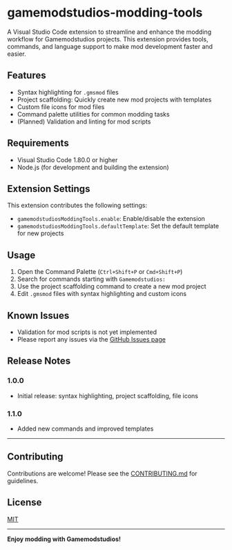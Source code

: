 # gamemodstudios-modding-tools

A Visual Studio Code extension to streamline and enhance the modding workflow for Gamemodstudios projects. This extension provides tools, commands, and language support to make mod development faster and easier.

## Features

- Syntax highlighting for `.gmsmod` files
- Project scaffolding: Quickly create new mod projects with templates
- Custom file icons for mod files
- Command palette utilities for common modding tasks
- (Planned) Validation and linting for mod scripts

<!-- Mod File Icon: resources/gmsmod-file-icon.png -->

## Requirements

- Visual Studio Code 1.80.0 or higher
- Node.js (for development and building the extension)

## Extension Settings

This extension contributes the following settings:

- `gamemodstudiosModdingTools.enable`: Enable/disable the extension
- `gamemodstudiosModdingTools.defaultTemplate`: Set the default template for new projects

## Usage

1. Open the Command Palette (`Ctrl+Shift+P` or `Cmd+Shift+P`)
2. Search for commands starting with `Gamemodstudios:`
3. Use the project scaffolding command to create a new mod project
4. Edit `.gmsmod` files with syntax highlighting and custom icons

## Known Issues

- Validation for mod scripts is not yet implemented
- Please report any issues via the [GitHub Issues page](https://github.com/Gamemodstudios/gamemodstudios-modding-tools/issues)

## Release Notes

### 1.0.0

- Initial release: syntax highlighting, project scaffolding, file icons

### 1.1.0

- Added new commands and improved templates

---

## Contributing

Contributions are welcome! Please see the [CONTRIBUTING.md](CONTRIBUTING.md) for guidelines.

## License

[MIT](LICENSE)

---

**Enjoy modding with Gamemodstudios!**
